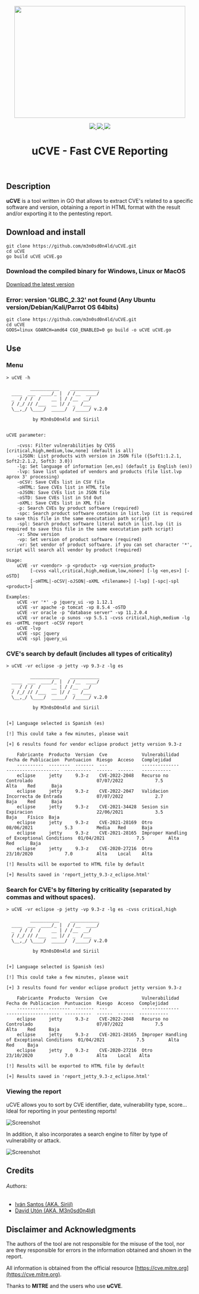 <p align="center">
  <img width="460" height="300" src="images/logo.png">
  <br>
  <p align="center">
  <a href="https://github.com/m3n0sd0n4ld/uCVE/releases/tag/">
    <img src="https://img.shields.io/github/v/release/m3n0sd0n4ld/uCVE?include_prereleases&style=flat-square">
  </a>
  <a href="https://github.com/m3n0sd0n4ld/uCVE/issues?q=is%3Aissue+is%3Aopen">
    <img src="https://img.shields.io/github/issues/m3n0sd0n4ld/uCVE?style=flat-square">
  <a href="https://github.com/m3n0sd0n4ld/uCVE/commits/master">
    <img src="https://img.shields.io/github/last-commit/m3n0sd0n4ld/uCVE?style=flat-square">
  </a>
  <h1 align="center">uCVE - Fast CVE Reporting</h1>
  <br>
</p>
    
## Description
**uCVE** is a tool written in GO that allows to extract CVE's related to a specific software and version, obtaining a report in HTML format with the result and/or exporting it to the pentesting report.
    
## Download and install
```
git clone https://github.com/m3n0sd0n4ld/uCVE.git
cd uCVE
go build uCVE uCVE.go
```
### Download the compiled binary for Windows, Linux or MacOS
[Download the latest version](https://github.com/m3n0sd0n4ld/uCVE/releases)
    
### Error: version 'GLIBC_2.32' not found (Any Ubuntu version/Debian/Kali/Parrot OS 64bits)
```
git clone https://github.com/m3n0sd0n4ld/uCVE.git
cd uCVE
GOOS=linux GOARCH=amd64 CGO_ENABLED=0 go build -o uCVE uCVE.go
``` 
    
## Use
### Menu
```
> uCVE -h

         ___________    ___________
  ____  ___  ____/_ |  / /__  ____/
  _  / / /  /    __ | / /__  __/   
  / /_/ // /___  __ |/ / _  /___   
  \__,_/ \____/  _____/  /_____/ v.2.0
  
          by M3n0sD0n4ld and Siriil

             
uCVE parameter:

    -cvss: Filter vulnerabilities by CVSS [critical,high,medium,low,none] (default is all)
    -iJSON: List products with version in JSON file ({Soft1:1.2.1, Soft2:2.1.2, Soft3: 3.0})
    -lg: Set language of information [en,es] (default is English (en))
    -lvp: Save list updated of vendors and products (file list.lvp aprox 3' processing)
    -oCSV: Save CVEs list in CSV file
    -oHTML: Save CVEs list in HTML file
    -oJSON: Save CVEs list in JSON file
    -oSTD: Save CVEs list in Std Out
    -oXML: Save CVEs list in XML file
    -p: Search CVEs by product software (required)
    -spc: Search product software contains in list.lvp (it is required to save this file in the same executation path script)
    -spl: Search product software literal match in list.lvp (it is required to save this file in the same executation path script)
    -v: Show version
    -vp: Set version of product software (required)
    -vr: Set vendor of product software. if you can set character '*', script will search all vendor by product (required)

Usage:
    uCVE -vr <vendor> -p <product> -vp <version_product>
         [-cvss <all,critical,high,medium,low,none>] [-lg <en,es>] [-oSTD]
         [-oHTML|-oCSV|-oJSON|-oXML <filename>] [-lvp] [-spc|-spl <product>]

Examples:
    uCVE -vr '*' -p jquery_ui -vp 1.12.1
    uCVE -vr apache -p tomcat -vp 8.5.4 -oSTD
    uCVE -vr oracle -p "database server" -vp 11.2.0.4
    uCVE -vr oracle -p sunos -vp 5.5.1 -cvss critical,high,medium -lg es -oHTML report -oCSV report
    uCVE -lvp
    uCVE -spc jquery
    uCVE -spl jquery_ui
```

### CVE's search by default (includes all types of criticality)
```
> uCVE -vr eclipse -p jetty -vp 9.3-z -lg es

         ___________    ___________
  ____  ___  ____/_ |  / /__  ____/
  _  / / /  /    __ | / /__  __/   
  / /_/ // /___  __ |/ / _  /___   
  \__,_/ \____/  _____/  /_____/ v.2.0
  
          by M3n0sD0n4ld and Siriil

             
[+] Language selected is Spanish (es)

[!] This could take a few minutes, please wait

[+] 6 results found for vendor eclipse product jetty version 9.3-z

    Fabricante  Producto  Version  Cve             Vulnerabilidad                               Fecha de Publicacion  Puntuacion  Riesgo  Acceso   Complejidad  
    ----------  --------  -------  ---             --------------                               --------------------  ----------  ------  ------   -----------  
    eclipse     jetty     9.3-z    CVE-2022-2048   Recurso no Controlado                        07/07/2022            7.5         Alta    Red      Baja         
    eclipse     jetty     9.3-z    CVE-2022-2047   Validacion Incorrecta de Entrada             07/07/2022            2.7         Baja    Red      Baja         
    eclipse     jetty     9.3-z    CVE-2021-34428  Sesion sin Expiracion                        22/06/2021            3.5         Baja    Físico  Baja         
    eclipse     jetty     9.3-z    CVE-2021-28169  Otro                                         08/06/2021            5.3         Media   Red      Baja         
    eclipse     jetty     9.3-z    CVE-2021-28165  Improper Handling of Exceptional Conditions  01/04/2021            7.5         Alta    Red      Baja         
    eclipse     jetty     9.3-z    CVE-2020-27216  Otro                                         23/10/2020            7.0         Alta    Local    Alta         

[!] Results will be exported to HTML file by default

[+] Results saved in 'report_jetty_9.3-z_eclipse.html'
```
### Search for CVE's by filtering by criticality (separated by commas and without spaces).
```
> uCVE -vr eclipse -p jetty -vp 9.3-z -lg es -cvss critical,high

         ___________    ___________
  ____  ___  ____/_ |  / /__  ____/
  _  / / /  /    __ | / /__  __/   
  / /_/ // /___  __ |/ / _  /___   
  \__,_/ \____/  _____/  /_____/ v.2.0
  
          by M3n0sD0n4ld and Siriil

             
[+] Language selected is Spanish (es)

[!] This could take a few minutes, please wait

[+] 3 results found for vendor eclipse product jetty version 9.3-z

    Fabricante  Producto  Version  Cve             Vulnerabilidad                               Fecha de Publicacion  Puntuacion  Riesgo  Acceso  Complejidad  
    ----------  --------  -------  ---             --------------                               --------------------  ----------  ------  ------  -----------  
    eclipse     jetty     9.3-z    CVE-2022-2048   Recurso no Controlado                        07/07/2022            7.5         Alta    Red     Baja         
    eclipse     jetty     9.3-z    CVE-2021-28165  Improper Handling of Exceptional Conditions  01/04/2021            7.5         Alta    Red     Baja         
    eclipse     jetty     9.3-z    CVE-2020-27216  Otro                                         23/10/2020            7.0         Alta    Local   Alta         

[!] Results will be exported to HTML file by default

[+] Results saved in 'report_jetty_9.3-z_eclipse.html'
```

### Viewing the report
uCVE allows you to sort by CVE identifier, date, vulnerability type, score... Ideal for reporting in your pentesting reports!
	  
![Screenshot](images/table-1.png)
	  
In addition, it also incorporates a search engine to filter by type of vulnerability or attack.
	  
![Screenshot](images/table-2.png)
	  
## Credits

###### Authors: 
- [Iván Santos (AKA. Siriil)](https://es.linkedin.com/in/siriil/)
- [David Utón (AKA. M3n0sd0n4ld)](https://twitter.com/David_Uton)
    
## Disclaimer and Acknowledgments
The authors of the tool are not responsible for the misuse of the tool, nor are they responsible for errors in the information obtained and shown in the report.

All information is obtained from the official resource [https://cve.mitre.org](https://cve.mitre.org).

Thanks to **MITRE** and the users who use **uCVE**.
